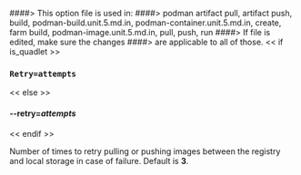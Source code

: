 ####> This option file is used in:
####>   podman artifact pull, artifact push, build, podman-build.unit.5.md.in, podman-container.unit.5.md.in, create, farm build, podman-image.unit.5.md.in, pull, push, run
####> If file is edited, make sure the changes
####> are applicable to all of those.
<< if is_quadlet >>
### `Retry=attempts`
<< else >>
#### **--retry**=*attempts*
<< endif >>

Number of times to retry pulling or pushing images between the registry and
local storage in case of failure. Default is **3**.
